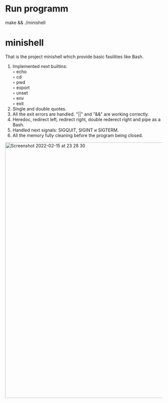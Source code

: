 # Run programm
make && ./minishell

# minishell

That is the project minishell which provide basic fasilities like Bash.<br>
1. Implemented next builtins:<br>
◦ echo <br>
◦ cd <br>
◦ pwd <br>
◦ export <br>
◦ unset <br>
◦ env <br>
◦ exit <br>
2. Single and double quotes.
3. All the exit errors are handled. "||" and "&&" are working correctly.<br>
4. Heredoc, redirect left, redirect right, double rederect right and pipe as a Bash.<br>
5. Handled next signals: SIGQUIT, SIGINT и SIGTERM.<br>
6. All the memory fully cleaning before the program being closed. <br>
<img width="818" alt="Screenshot 2022-02-15 at 23 28 30" src="https://user-images.githubusercontent.com/28803066/154144005-f5ea1fc5-a489-4efe-9a26-42c8a6a6b775.png">
